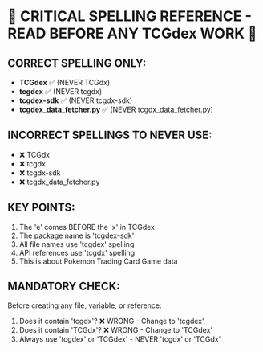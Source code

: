 # 🚨 CRITICAL SPELLING REFERENCE - READ BEFORE ANY TCGdex WORK 🚨

## CORRECT SPELLING ONLY:
- **TCGdex** ✅ (NEVER TCGdx)
- **tcgdex** ✅ (NEVER tcgdx) 
- **tcgdex-sdk** ✅ (NEVER tcgdx-sdk)
- **tcgdex_data_fetcher.py** ✅ (NEVER tcgdx_data_fetcher.py)

## INCORRECT SPELLINGS TO NEVER USE:
- ❌ TCGdx 
- ❌ tcgdx
- ❌ tcgdx-sdk
- ❌ tcgdx_data_fetcher.py

## KEY POINTS:
1. The 'e' comes BEFORE the 'x' in TCGdex
2. The package name is 'tcgdex-sdk'
3. All file names use 'tcgdex' spelling
4. API references use 'tcgdx' spelling
5. This is about Pokemon Trading Card Game data

## MANDATORY CHECK:
Before creating any file, variable, or reference:
1. Does it contain 'tcgdx'? ❌ WRONG - Change to 'tcgdex'
2. Does it contain 'TCGdx'? ❌ WRONG - Change to 'TCGdex' 
3. Always use 'tcgdex' or 'TCGdex' - NEVER 'tcgdx' or 'TCGdx'